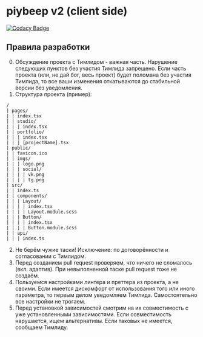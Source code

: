 # piybeep v2 (client side)

[![Codacy Badge](https://app.codacy.com/project/badge/Grade/5c68c684ff1447978b32fe76a7fec823)](https://www.codacy.com/gh/piybeep/piybeep-c-v2/dashboard?utm_source=github.com&amp;utm_medium=referral&amp;utm_content=piybeep/piybeep-c-v2&amp;utm_campaign=Badge_Grade)

## Правила разработки
0. Обсуждение проекта с Тимлидом - важная часть. Нарушение следующих пунктов без участия Тимлида запрещено. Если часть проекта (или, не дай бог, весь проект) будет поломана без участия Тимлида, то все ваши изменения откатываются до стабильной версии без уведомления.
1. Структура проекта (пример):  
```
/
| pages/
| | index.tsx
| | studio/
| | | index.tsx
| | portfolio/
| | | index.tsx
| | | [projectName].tsx
| public/
| | favicon.ico
| | imgs/
| | | logo.png
| | | social/
| | | | vk.png
| | | | tg.png
| src/
| | index.ts
| | components/
| | | Layout/
| | | | index.tsx
| | | | Layout.module.scss
| | | Button/
| | | | index.tsx
| | | | Button.module.scss
| | api/
| | | index.ts
```
2. Не берём чужие таски! Исключение: по договорённости и согласовании с Тимлидом.
3. Перед созданием pull request проверяем, что ничего не сломалось (вкл. адаптив). При невыполненной таске pull request тоже не создаём.
4. Пользуемся настройками линтера и преттера из проекта, а не своими. Если имеется дискомфорт от использования того или иного параметра, то первым делом уведомляем Тимлида. Самостоятельно все настройки не трогаем.
5. Перед установкой зависимостей смотрим на их совместимость с уже установленными зависимостями. Если совместимость нарушается, ищем альтернативы. Если таковых не имеется, сообщаем Тимлиду.
